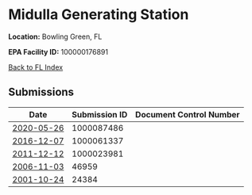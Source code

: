 # Midulla Generating Station

**Location:** Bowling Green, FL

**EPA Facility ID:** 100000176891

[Back to FL Index](../../index.md)

## Submissions

| Date | Submission ID | Document Control Number |
|------|--------------|-------------------------|
| [2020-05-26](submissions/1000087486.md) | 1000087486 |  |
| [2016-12-07](submissions/1000061337.md) | 1000061337 |  |
| [2011-12-12](submissions/1000023981.md) | 1000023981 |  |
| [2006-11-03](submissions/46959.md) | 46959 |  |
| [2001-10-24](submissions/24384.md) | 24384 |  |
